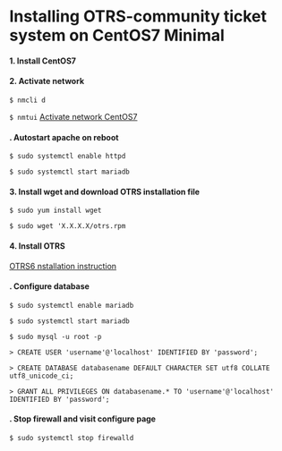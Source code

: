 # Installing OTRS-community ticket system on CentOS7 Minimal

#### 1. Install CentOS7
#### 2. Activate network
`$ nmcli d`

`$ nmtui`
[Activate network CentOS7](https://www.krizna.com/centos/setup-network-centos-7/)
#### . Autostart apache on reboot
`$ sudo systemctl enable httpd`

`$ sudo systemctl start mariadb`

#### 3. Install wget and download OTRS installation file
`$ sudo yum install wget`

`$ sudo wget 'X.X.X.X/otrs.rpm`
#### 4. Install OTRS
[OTRS6 nstallation instruction](https://doc.otrs.com/doc/manual/admin/6.0/en/html/installation.html#installation-on-centos)

#### . Configure database
`$ sudo systemctl enable mariadb`

`$ sudo systemctl start mariadb`

`$ sudo mysql -u root -p`

`> CREATE USER 'username'@'localhost' IDENTIFIED BY 'password';`

`> CREATE DATABASE databasename DEFAULT CHARACTER SET utf8 COLLATE utf8_unicode_ci;`

`> GRANT ALL PRIVILEGES ON databasename.* TO 'username'@'localhost' IDENTIFIED BY 'password';`

#### . Stop firewall and visit configure page
`$ sudo systemctl stop firewalld`
